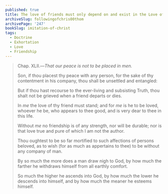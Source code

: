 ```yaml
---
published: true
title: The love of friends must only depend on and exist in the Love of God
archiveSlug: followingofchris00thom
archivePage: '247'
bookSlug: imitation-of-christ
tags:
  - Doctrine
  - Exhortation
  - Love
  - Friendship
---
```


> Chap. XLII.—_That our peace is not to be placed in men._
> 
> Son, if thou placest thy peace with any person, for the sake of thy contentment in his company, thou shall be unsettled and entangled:
> 
> But if thou hast recourse to the ever-living and subsisting Truth, thou shalt not be grieved when a friend departs
or dies.
> 
> In _me_ the love of thy friend must
stand; and for _me_ is he to be loved, whoever he be, who appears to thee good, and is very dear to thee in this
life.
> 
> Without _me_ no friendship is of any strength, nor will be durable; nor is that love true and pure of which I am not the author.
> 
> Thou oughtest to be so far mortified to such affections of persons beloved, as to wish (for as much as appertains to thee) to be without any company of man.
> 
> By so much the more does a man
draw nigh to God, by how much the farther he withdraws himself from all earthly comfort.
> 
> So much the higher he ascends into God, by how much the lower he descends into himself, and by how much the meaner he esteems himself.